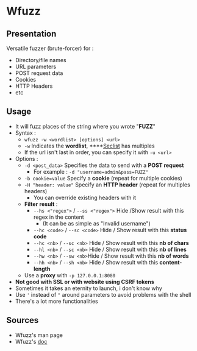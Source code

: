 # Wfuzz

## Presentation

Versatile fuzzer \(brute-forcer\) for :

* Directory/file names
* URL parameters
* POST request data
* Cookies
* HTTP Headers
* etc

## Usage

* It will fuzz places of the string where you wrote "**FUZZ**"
* Syntax : 
  * `wfuzz -w <wordlist> [options] <url>`
  * `-w` Indicates the **wordlist**, ****[Seclist](https://github.com/danielmiessler/SecLists) has multiples
  * If the url isn't last in order, you can specify it with `-u <url>`
* Options :
  * `-d <post_data>` Specifies the data to send with a **POST request**
    * For example : `-d "username=admin&pass=FUZZ"`
  * `-b cookie=value` Specify a **cookie** \(repeat for multiple cookies\)
  * `-H "header: value"` Specify an **HTTP header** \(repeat for multiples headers\)
    * You can override existing headers with it
  * **Filter** **result**  :
    * `--hs <"regex">` / `--ss <"regex">` Hide /Show result with this regex in the content
      * \(It can be as simple as "Invalid username"\)
    * `--hc <code>` / `--sc <code>` Hide / Show result with this **status code**
    * `--hc <nb>` / `--sc <nb>` Hide / Show result with this **nb of chars**
    * `--hl <nb>` / `--sc <nb>` Hide / Show result with this **nb of lines**
    * `--hw <nb>` / `--sw <nb>`Hide / Show result with this **nb of words**
    * `--hh <nb>` / `--sh <nb>` Hide / Show result with this **content-length**
  * Use a **proxy** with  `-p 127.0.0.1:8080`
* **Not good with SSL or with website using CSRF tokens**
* Sometimes it takes an eternity to launch, i don't know why
* Use `'` instead of `"` around parameters to avoid problems with the shell
* There's a lot more functionalities

## Sources

* Wfuzz's man page
* Wfuzz's [doc](https://wfuzz.readthedocs.io/en/latest/user/basicusage.html)

